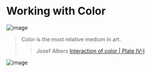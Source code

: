 # Working with Color
![image](https://github.com/allegheny-college-cmpsc-100-fall-2023/course-materials/assets/8368413/a7e31f2d-d67b-4e4c-982d-8a358e0439ad)

> Color is the most relative medium in art.
>> Josef Albers
[Interaction of color | Plate IV-I](https://codepen.io/noraspice/full/aOggPw)

![image](https://github.com/allegheny-college-cmpsc-100-fall-2023/course-materials/assets/8368413/e11c7818-268d-4bfb-b9f1-3e5e4824b90e)
